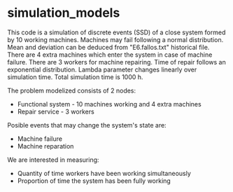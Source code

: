 # simulation_models

This code is a simulation of discrete events (SSD) of a close system formed by 10 working machines.
Machines may fail following a normal distribution.
Mean and deviation can be deduced from "E6.fallos.txt" historical file.
There are 4 extra machines which enter the system in case of machine failure.
There are 3 workers for machine repairing.
Time of repair follows an exponential distribution.
Lambda parameter changes linearly over simulation time.
Total simulation time is 1000 h.
    
The problem modelized consists of 2 nodes:

- Functional system - 10 machines working and 4 extra machines
- Repair service - 3 workers 

Posible events that may change the system's state are: 

- Machine failure
- Machine reparation

We are interested in measuring: 

- Quantity of time workers have been working simultaneously
- Proportion of time the system has been fully working
